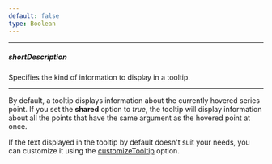 ```yaml
---
default: false
type: Boolean
---
```

---
##### shortDescription
Specifies the kind of information to display in a tooltip.

---
By default, a tooltip displays information about the currently hovered series point. If you set the **shared** option to *true*, the tooltip will display information about all the points that have the same argument as the hovered point at once.

If the text displayed in the tooltip by default doesn't suit your needs, you can customize it using the [customizeTooltip](/api-reference/20%20Data%20Visualization%20Widgets/BaseChart/1%20Configuration/tooltip/customizeTooltip.md '/Documentation/ApiReference/Data_Visualization_Widgets/dxChart/Configuration/tooltip/#customizeTooltip') option.